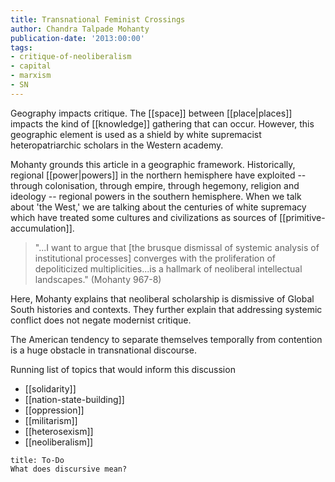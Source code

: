 ```yaml
---
title: Transnational Feminist Crossings
author: Chandra Talpade Mohanty
publication-date: '2013:00:00'
tags:
- critique-of-neoliberalism
- capital
- marxism
- SN
---
```

Geography impacts critique. The [[space]] between [[place|places]] impacts the kind of [[knowledge]] gathering that can occur. However, this geographic element is used as a shield by white supremacist heteropatriarchic scholars in the Western academy.

Mohanty grounds this article in a geographic framework. Historically, regional [[power|powers]] in the northern hemisphere have exploited -- through colonisation, through empire, through hegemony, religion and ideology -- regional powers in the southern hemisphere. When we talk about 'the West,' we are talking about the centuries of white supremacy which have treated some cultures and civilizations as sources of [[primitive-accumulation]].

>"...I want to argue that \[the brusque dismissal of systemic analysis of institutional processes] converges with the proliferation of depoliticized multiplicities...is a hallmark of neoliberal intellectual landscapes." (Mohanty 967-8)

Here, Mohanty explains that neoliberal scholarship is dismissive of Global South histories and contexts. They further explain that addressing systemic conflict does not negate modernist critique. 



The American tendency to separate themselves temporally from contention is a huge obstacle in transnational discourse.

Running list of topics that would inform this discussion
- [[solidarity]]
- [[nation-state-building]]
- [[oppression]]
- [[militarism]]
- [[heterosexism]]
- [[neoliberalism]]

```ad-note
title: To-Do
What does discursive mean?
```